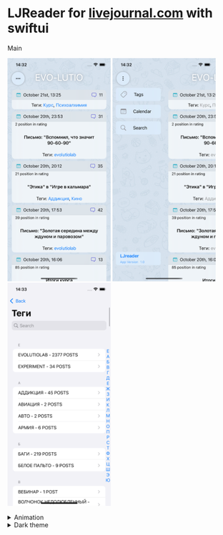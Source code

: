 # LJReader for <a href="https://www.livejournal.com/">livejournal.com</a> with swiftui

Main
<p float="left">
  <img src="https://raw.githubusercontent.com/AnthonyJustt/LJReader/main/screens/main.png" height="500 /">
  <img src="https://raw.githubusercontent.com/AnthonyJustt/LJReader/main/screens/menu.png" height="500 /">
  <img src="https://raw.githubusercontent.com/AnthonyJustt/LJReader/main/screens/tags.png" height="500 /">
</p>

<details><summary>Animation</summary>

  https://user-images.githubusercontent.com/83954616/138277621-f142b584-61d3-478b-8593-472c99bee252.mp4
  

https://user-images.githubusercontent.com/83954616/138279095-a8c8bd1d-d012-4211-bbbd-c1d11399d6ce.mp4



</details>

<details><summary>Dark theme</summary>
<p float="left">
  <img src="https://raw.githubusercontent.com/AnthonyJustt/LJReader/main/screens/main-dark.png" height="500 /">
  <img src="https://raw.githubusercontent.com/AnthonyJustt/LJReader/main/screens/menu-dark.png" height="500 /">
  <img src="https://raw.githubusercontent.com/AnthonyJustt/LJReader/main/screens/tags-dark.png" height="500 /">
</p>
</details>




